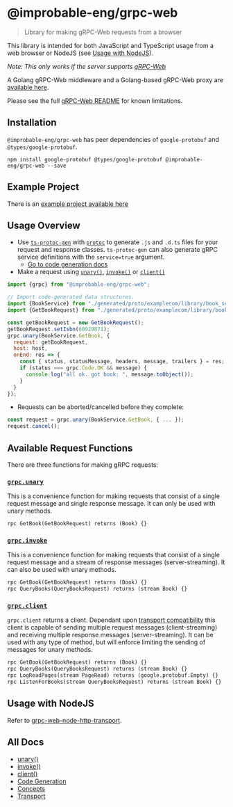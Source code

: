 # @improbable-eng/grpc-web
> Library for making gRPC-Web requests from a browser

This library is intended for both JavaScript and TypeScript usage from a web browser or NodeJS (see [Usage with NodeJS](#usage-with-nodejs)).

*Note: This only works if the server supports [gRPC-Web](https://github.com/grpc/grpc/blob/master/doc/PROTOCOL-WEB.md)*

A Golang gRPC-Web middleware and a Golang-based gRPC-Web proxy are [available here](https://github.com/improbable-eng/grpc-web).

Please see the full [gRPC-Web README](https://github.com/improbable-eng/grpc-web) for known limitations.

## Installation

`@improbable-eng/grpc-web` has peer dependencies of `google-protobuf` and `@types/google-protobuf`.

`npm install google-protobuf @types/google-protobuf @improbable-eng/grpc-web --save`

## Example Project

There is an [example project available here](https://github.com/improbable-eng/grpc-web/tree/master/example)

## Usage Overview
* Use [`ts-protoc-gen`](https://www.npmjs.com/package/ts-protoc-gen) with [`protoc`](https://github.com/google/protobuf) to generate `.js` and `.d.ts` files for your request and response classes. `ts-protoc-gen` can also generate gRPC service definitions with the `service=true` argument.
  * [Go to code generation docs](docs/code-generation.md)
* Make a request using [`unary()`](docs/unary.md), [`invoke()`](docs/invoke.md) or [`client()`](docs/client.md)

```javascript
import {grpc} from "@improbable-eng/grpc-web";

// Import code-generated data structures.
import {BookService} from "./generated/proto/examplecom/library/book_service_pb_service";
import {GetBookRequest} from "./generated/proto/examplecom/library/book_service_pb";

const getBookRequest = new GetBookRequest();
getBookRequest.setIsbn(60929871);
grpc.unary(BookService.GetBook, {
  request: getBookRequest,
  host: host,
  onEnd: res => {
    const { status, statusMessage, headers, message, trailers } = res;
    if (status === grpc.Code.OK && message) {
      console.log("all ok. got book: ", message.toObject());
    }
  }
});
```

* Requests can be aborted/cancelled before they complete:

```javascript
const request = grpc.unary(BookService.GetBook, { ... });
request.cancel();
```

## Available Request Functions

There are three functions for making gRPC requests:

### [`grpc.unary`](docs/unary.md)
This is a convenience function for making requests that consist of a single request message and single response message. It can only be used with unary methods.

```protobuf
rpc GetBook(GetBookRequest) returns (Book) {}
```

### [`grpc.invoke`](docs/invoke.md)
This is a convenience function for making requests that consist of a single request message and a stream of response messages (server-streaming). It can also be used with unary methods.

```protobuf
rpc GetBook(GetBookRequest) returns (Book) {}
rpc QueryBooks(QueryBooksRequest) returns (stream Book) {}
```

### [`grpc.client`](docs/client.md)
`grpc.client` returns a client. Dependant upon [transport compatibility](docs/transport.md) this client is capable of sending multiple request messages (client-streaming) and receiving multiple response messages (server-streaming). It can be used with any type of method, but will enforce limiting the sending of messages for unary methods.

```protobuf
rpc GetBook(GetBookRequest) returns (Book) {}
rpc QueryBooks(QueryBooksRequest) returns (stream Book) {}
rpc LogReadPages(stream PageRead) returns (google.protobuf.Empty) {}
rpc ListenForBooks(stream QueryBooksRequest) returns (stream Book) {}
```

## Usage with NodeJS
Refer to [grpc-web-node-http-transport](https://www.npmjs.com/package/@improbable-eng/grpc-web-node-http-transport).

## All Docs

* [unary()](docs/unary.md)
* [invoke()](docs/invoke.md)
* [client()](docs/client.md)
* [Code Generation](docs/code-generation.md)
* [Concepts](docs/concepts.md)
* [Transport](docs/transport.md)
